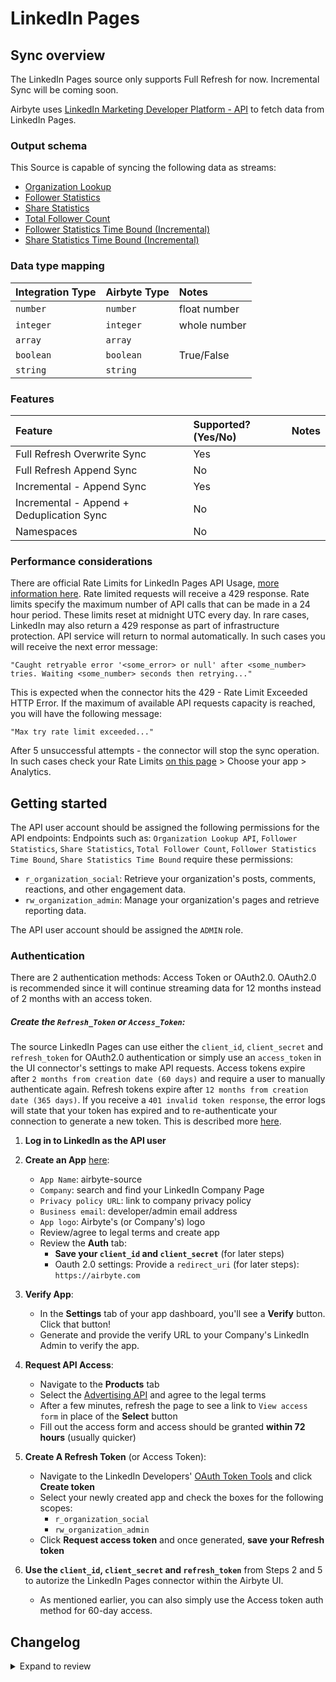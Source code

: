 # LinkedIn Pages

## Sync overview

The LinkedIn Pages source only supports Full Refresh for now. Incremental Sync will be coming soon.

Airbyte uses [LinkedIn Marketing Developer Platform - API](https://docs.microsoft.com/en-us/linkedin/marketing/integrations/marketing-integrations-overview) to fetch data from LinkedIn Pages.

### Output schema

This Source is capable of syncing the following data as streams:

* [Organization Lookup](https://learn.microsoft.com/en-us/linkedin/marketing/community-management/organizations/organization-lookup-api?view=li-lms-2024-03&tabs=http#retrieve-organizations)
* [Follower Statistics](https://learn.microsoft.com/en-us/linkedin/marketing/community-management/organizations/follower-statistics?view=li-lms-2024-03&tabs=http)
* [Share Statistics](https://learn.microsoft.com/en-us/linkedin/marketing/community-management/organizations/share-statistics?view=li-lms-2024-03&tabs=http)
* [Total Follower Count](https://learn.microsoft.com/en-us/linkedin/marketing/community-management/organizations/organization-lookup-api?view=li-lms-2024-03&tabs=http#retrieve-organization-follower-count)
* [Follower Statistics Time Bound (Incremental)](https://learn.microsoft.com/en-us/linkedin/marketing/community-management/organizations/follower-statistics?view=li-lms-2024-03&tabs=http#retrieve-time-bound-follower-statistics)
* [Share Statistics Time Bound (Incremental)](https://learn.microsoft.com/en-us/linkedin/marketing/community-management/organizations/share-statistics?view=li-lms-2024-03&tabs=http#retrieve-time-bound-share-statistics)

### Data type mapping

| Integration Type | Airbyte Type | Notes                      |
| :--------------- | :----------- | :------------------------- |
| `number`         | `number`     | float number               |
| `integer`        | `integer`    | whole number               |
| `array`          | `array`      |                            |
| `boolean`        | `boolean`    | True/False                 |
| `string`         | `string`     |                            |

### Features

| Feature                                   | Supported?\(Yes/No\) | Notes |
| :---------------------------------------- |:---------------------| :---- |
| Full Refresh Overwrite Sync               | Yes                  |       |
| Full Refresh Append Sync                  | No                   |       |
| Incremental - Append Sync                 | Yes                  |       |
| Incremental - Append + Deduplication Sync | No                   |       |
| Namespaces                                | No                   |       |

### Performance considerations

There are official Rate Limits for LinkedIn Pages API Usage, [more information here](https://learn.microsoft.com/en-us/linkedin/shared/api-guide/concepts/rate-limits?toc=%2Flinkedin%2Fmarketing%2Ftoc.json&bc=%2Flinkedin%2Fbreadcrumb%2Ftoc.json&view=li-lms-2024-03). Rate limited requests will receive a 429 response. Rate limits specify the maximum number of API calls that can be made in a 24 hour period. These limits reset at midnight UTC every day. In rare cases, LinkedIn may also return a 429 response as part of infrastructure protection. API service will return to normal automatically. In such cases you will receive the next error message:

```text
"Caught retryable error '<some_error> or null' after <some_number> tries. Waiting <some_number> seconds then retrying..."
```

This is expected when the connector hits the 429 - Rate Limit Exceeded HTTP Error. If the maximum of available API requests capacity is reached, you will have the following message:

```text
"Max try rate limit exceeded..."
```

After 5 unsuccessful attempts - the connector will stop the sync operation. In such cases check your Rate Limits [on this page](https://www.linkedin.com/developers/apps) &gt; Choose your app &gt; Analytics. 

## Getting started

The API user account should be assigned the following permissions for the API endpoints:
Endpoints such as: `Organization Lookup API`, `Follower Statistics`, `Share Statistics`, `Total Follower Count`, `Follower Statistics Time Bound`, `Share Statistics Time Bound` require these permissions:
* `r_organization_social`: Retrieve your organization's posts, comments, reactions, and other engagement data.
* `rw_organization_admin`: Manage your organization's pages and retrieve reporting data.

The API user account should be assigned the `ADMIN` role.

### Authentication

There are 2 authentication methods: Access Token or OAuth2.0.
OAuth2.0 is recommended since it will continue streaming data for 12 months instead of 2 months with an access token.

##### Create the `Refresh_Token` or `Access_Token`:
The source LinkedIn Pages can use either the `client_id`, `client_secret` and `refresh_token` for OAuth2.0 authentication or simply use an `access_token` in the UI connector's settings to make API requests. Access tokens expire after `2 months from creation date (60 days)` and require a user to manually authenticate again. Refresh tokens expire after `12 months from creation date (365 days)`. If you receive a `401 invalid token response`, the error logs will state that your token has expired and to re-authenticate your connection to generate a new token. This is described more [here](https://learn.microsoft.com/en-us/linkedin/shared/authentication/authorization-code-flow?toc=%2Flinkedin%2Fmarketing%2Ftoc.json&bc=%2Flinkedin%2Fbreadcrumb%2Ftoc.json&view=li-lms-2024-03&tabs=HTTPS1).

1. **Log in to LinkedIn as the API user**

2. **Create an App** [here](https://www.linkedin.com/developers/apps):

   - `App Name`: airbyte-source
   - `Company`: search and find your LinkedIn Company Page
   - `Privacy policy URL`: link to company privacy policy
   - `Business email`: developer/admin email address
   - `App logo`: Airbyte's \(or Company's\) logo
   - Review/agree to legal terms and create app
   - Review the **Auth** tab:
     - **Save your `client_id` and `client_secret`** \(for later steps\)
     - Oauth 2.0 settings: Provide a `redirect_uri` \(for later steps\): `https://airbyte.com`

3. **Verify App**:

   - In the **Settings** tab of your app dashboard, you'll see a **Verify** button. Click that button!
   - Generate and provide the verify URL to your Company's LinkedIn Admin to verify the app.

4. **Request API Access**:

   * Navigate to the **Products** tab
   * Select the [Advertising API](https://learn.microsoft.com/en-us/linkedin/marketing/overview?view=li-lms-2024-03#advertising-api) and agree to the legal terms
   * After a few minutes, refresh the page to see a link to `View access form` in place of the **Select** button
   * Fill out the access form and access should be granted **within 72 hours** (usually quicker)

5. **Create A Refresh Token** (or Access Token):
   * Navigate to the LinkedIn Developers' [OAuth Token Tools](https://www.linkedin.com/developers/tools/oauth) and click **Create token**
   * Select your newly created app and check the boxes for the following scopes:
     * `r_organization_social`
     * `rw_organization_admin`
   * Click **Request access token** and once generated, **save your Refresh token**

6. **Use the `client_id`, `client_secret` and `refresh_token`** from Steps 2 and 5 to autorize the LinkedIn Pages connector within the Airbyte UI.
   * As mentioned earlier, you can also simply use the Access token auth method for 60-day access.

## Changelog

<details>
  <summary>Expand to review</summary>

| Version | Date       | Pull Request                                             | Subject                                              |
|:--------|:-----------| :------------------------------------------------------- | :--------------------------------------------------- |
| 1.1.11 | 2025-01-25 | [52246](https://github.com/airbytehq/airbyte/pull/52246) | Update dependencies |
| 1.1.10 | 2025-01-18 | [51798](https://github.com/airbytehq/airbyte/pull/51798) | Update dependencies |
| 1.1.9 | 2025-01-11 | [51149](https://github.com/airbytehq/airbyte/pull/51149) | Update dependencies |
| 1.1.8 | 2024-12-28 | [50645](https://github.com/airbytehq/airbyte/pull/50645) | Update dependencies |
| 1.1.7 | 2024-12-21 | [50114](https://github.com/airbytehq/airbyte/pull/50114) | Update dependencies |
| 1.1.6 | 2024-12-14 | [49593](https://github.com/airbytehq/airbyte/pull/49593) | Update dependencies |
| 1.1.5 | 2024-12-12 | [49272](https://github.com/airbytehq/airbyte/pull/49272) | Update dependencies |
| 1.1.4 | 2024-12-11 | [48924](https://github.com/airbytehq/airbyte/pull/48924) | Starting with this version, the Docker image is now rootless. Please note that this and future versions will not be compatible with Airbyte versions earlier than 0.64 |
| 1.1.3 | 2024-10-29 | [47749](https://github.com/airbytehq/airbyte/pull/47749) | Update dependencies |
| 1.1.2 | 2024-10-28 | [47455](https://github.com/airbytehq/airbyte/pull/47455) | Update dependencies |
| 1.1.1 | 2024-08-16 | [44196](https://github.com/airbytehq/airbyte/pull/44196) | Bump source-declarative-manifest version |
| 1.1.0 | 2024-08-15 | [44132](https://github.com/airbytehq/airbyte/pull/44132) | Refactor connector to manifest-only format |
| 1.0.17 | 2024-08-10 | [43560](https://github.com/airbytehq/airbyte/pull/43560) | Update dependencies |
| 1.0.16 | 2024-08-03 | [43281](https://github.com/airbytehq/airbyte/pull/43281) | Update dependencies |
| 1.0.15 | 2024-07-27 | [42782](https://github.com/airbytehq/airbyte/pull/42782) | Update dependencies |
| 1.0.14 | 2024-07-20 | [42218](https://github.com/airbytehq/airbyte/pull/42218) | Update dependencies |
| 1.0.13 | 2024-07-13 | [41833](https://github.com/airbytehq/airbyte/pull/41833) | Update dependencies |
| 1.0.12 | 2024-07-10 | [41407](https://github.com/airbytehq/airbyte/pull/41407) | Update dependencies |
| 1.0.11 | 2024-07-09 | [41274](https://github.com/airbytehq/airbyte/pull/41274) | Update dependencies |
| 1.0.10 | 2024-07-06 | [40828](https://github.com/airbytehq/airbyte/pull/40828) | Update dependencies |
| 1.0.9 | 2024-06-25 | [40422](https://github.com/airbytehq/airbyte/pull/40422) | Update dependencies |
| 1.0.8 | 2024-06-22 | [39975](https://github.com/airbytehq/airbyte/pull/39975) | Update dependencies |
| 1.0.7 | 2024-06-13 | [36744](https://github.com/airbytehq/airbyte/pull/36744) | Add time bound incremental streams for follower & share statistics. Migrate to Low Code |
| 1.0.6 | 2024-06-06 | [39171](https://github.com/airbytehq/airbyte/pull/39171) | [autopull] Upgrade base image to v1.2.2 |
| 1.0.5 | 2024-06-03 | [38918](https://github.com/airbytehq/airbyte/pull/38918) | Replace AirbyteLogger with logging.Logger |
| 1.0.4 | 2024-06-03 | [38918](https://github.com/airbytehq/airbyte/pull/38918) | Replace AirbyteLogger with logging.Logger |
| 1.0.3 | 2024-05-21 | [38526](https://github.com/airbytehq/airbyte/pull/38526) | [autopull] base image + poetry + up_to_date |
| 1.0.2 | 2023-05-30 | [24352](https://github.com/airbytehq/airbyte/pull/24352) | Remove duplicate streams |
| 1.0.1 | 2023-03-22 | [24352](https://github.com/airbytehq/airbyte/pull/24352) | Remove `authSpecification` as it's not yet supported |
| 1.0.0 | 2023-03-16 | [18967](https://github.com/airbytehq/airbyte/pull/18967) | Fixed failing connection checks |
| 0.1.0 | 2022-08-11 | [13098](https://github.com/airbytehq/airbyte/pull/13098) | Initial Release |

</details>
